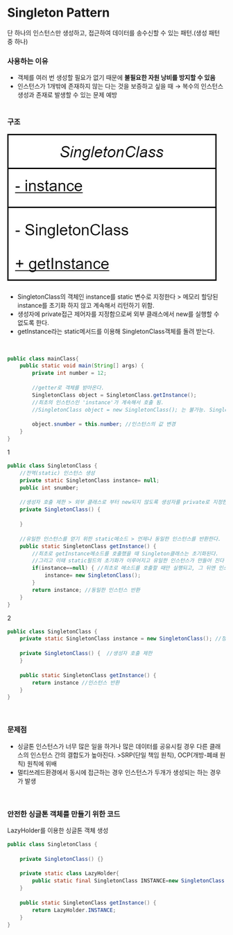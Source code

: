 # Singleton Pattern

단 하나의 인스턴스만 생성하고, 접근하여 데이터를 송수신할 수 있는 패턴.(생성 패턴 중 하나)
<br/>

### 사용하는 이유

- 객체를 여러 번 생성할 필요가 없기 때문에 **불필요한 자원 낭비를 방지할 수 있음**
- 인스턴스가 1개밖에 존재하지 않는 다는 것을 보증하고 싶을 때 → 복수의 인스턴스 생성과 존재로 발생할 수 있는 문제 예방
<br/><br/>


### 구조

![SingletonPattern](Singleton_Diagram.jpg)

- SingletonClass의 객체인 instance를 static 변수로 지정한다 > 메모리 할당된 instance를 초기화 하지 않고 계속해서 리턴하기 위함.
- 생성자에 private접근 제어자를 지정함으로써 외부 클래스에서 new를 실행할 수 없도록 한다.
- getInstance라는 static메서드를 이용해 SingletonClass객체를 돌려 받는다.
<br/>

```java
public class mainClass{
	public static void main(String[] args) {
		private int number = 12;

		//getter로 객체를 받아온다.
		SingletonClass object = SingletonClass.getInstance();
		//최초의 인스턴스인 'instance'가 계속해서 호출 됨.
		//SingletonClass object = new SingletonClass(); 는 불가능. SingletonClass클래스의 생성자가 private이기 때문

		object.snumber = this.number; //인스턴스의 값 변경
	}
}
```
1
```java
public class SingletonClass {
	//전역(static) 인스턴스 생성
	private static SingletonClass instance= null;
	public int snumber;

	//생성자 호출 제한 > 외부 클래스로 부터 new되지 않도록 생성자를 private로 지정한다.
	private SingletonClass() {

	}

	//유일한 인스턴스를 얻기 위한 static메소드 > 언제나 동일한 인스턴스를 반환한다.
	public static SingletonClass getInstance() {
		//최초로 getInstance메소드를 호출했을 때 Singleton클래스는 초기화된다.
		//그리고 이때 static필드의 초기화가 이루어지고 유일한 인스턴스가 만들어 진다
		if(instance==null) { //최초로 메소드를 호출할 때만 실행되고, 그 뒤엔 인스턴스가 null이 아니기 때문에 if문을 건너 뛴다.
			instance= new SingletonClass();
		}
		return instance; //동일한 인스턴스 반환
	}
}
```
2
```java
public class SingletonClass {
	private static SingletonClass instance = new SingletonClass(); //정적필드, 인스턴스 생성

	private SingletonClass() {	//생성자 호출 제한
	}

	public static SingletonClass getInstance() {
		return instance //인스턴스 반환
	}
}
```
<br/>

### 문제점

- 싱글톤 인스턴스가 너무 많은 일을 하거나 많은 데이터를 공유시킬 경우 다른 클래스의 인스턴스 간의 결합도가 높아진다. >SRP(단일 책임 원칙), OCP(개방-폐쇄 원칙) 원칙에 위배
- 멀티쓰레드환경에서 동시에 접근하는 경우 인스턴스가 두개가 생성되는 하는 경우가 발생
<br/>


### 안전한 싱글톤 객체를 만들기 위한 코드

LazyHolder를 이용한 싱글톤 객체 생성

```java
public class SingletonClass {

    private SingletonClass() {}

    private static class LazyHolder{
        public static final SingletonClass INSTANCE=new SingletonClass (); //final을 사용해 다시 값이 할당되지 않도록 한다.
    }

    public static SingletonClass getInstance() {
        return LazyHolder.INSTANCE;
    }   
}
```
